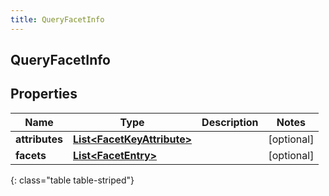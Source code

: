 ```yaml
---
title: QueryFacetInfo
---
```

## QueryFacetInfo


## Properties

| Name | Type | Description | Notes |
| ------------ | ------------- | ------------- | ------------- |
| **attributes** | [**List&lt;FacetKeyAttribute&gt;**](FacetKeyAttribute.html) |  |  [optional] |
| **facets** | [**List&lt;FacetEntry&gt;**](FacetEntry.html) |  |  [optional] |
{: class="table table-striped"}



